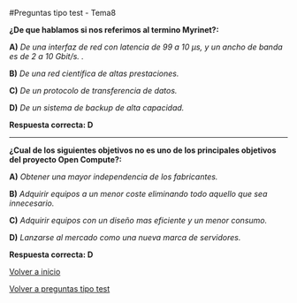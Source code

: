 #Preguntas tipo test - Tema8


**¿De que hablamos si nos referimos al termino Myrinet?:**

**A)** *De una interfaz de red con latencia de 99 a 10 µs, y un ancho de banda es de 2 a 10 Gbit/s. .*


**B)** *De una red científica de altas prestaciones.*


**C)** *De un protocolo de transferencia de datos.*


**D)** *De un sistema de backup de alta capacidad.*


**Respuesta correcta: D**

****

**¿Cual de los siguientes objetivos no es uno de los principales objetivos del proyecto Open Compute?:**

**A)** *Obtener una mayor independencia de los fabricantes.*


**B)** *Adquirir equipos a un menor coste eliminando todo aquello que sea innecesario.*


**C)** *Adquirir equipos con un diseño mas eficiente y un menor consumo.*


**D)** *Lanzarse al mercado como una nueva marca de servidores.*


**Respuesta correcta: D**


[Volver a inicio](../../../)

[Volver a preguntas tipo test](../../../Preguntas_Test)
